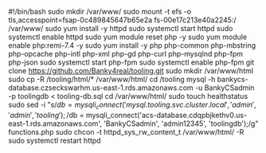 #!/bin/bash
sudo mkdir /var/www/
sudo mount -t efs -o tls,accesspoint=fsap-0c489845647b65e2a fs-00e17c213e40a2245:/ /var/www/
sudo yum install -y httpd 
sudo systemctl start httpd
sudo systemctl enable httpd
sudo yum module reset php -y
sudo yum module enable php:remi-7.4 -y
sudo yum install -y php php-common php-mbstring php-opcache php-intl php-xml php-gd php-curl php-mysqlnd php-fpm php-json
sudo systemctl start php-fpm
sudo systemctl enable php-fpm
git clone https://github.com/Banky4real/tooling.git
sudo mkdir /var/www/html
sudo cp -R /tooling/html/*  /var/www/html/
cd /tooling
mysql -h bankycs-database.czseckswarhm.us-east-1.rds.amazonaws.com -u BankyCSadmin -p toolingdb < tooling-db.sql
cd /var/www/html/
sudo touch healthstatus
sudo sed -i "s/$db = mysqli_connect('mysql.tooling.svc.cluster.local', 'admin', 'admin', 'tooling');/$db = mysqli_connect('acs-database.cdqpbjkethv0.us-east-1.rds.amazonaws.com', 'BankyCSadmin', 'admin12345', 'toolingdb');/g" functions.php
sudo chcon -t httpd_sys_rw_content_t /var/www/html/ -R
sudo systemctl restart httpd